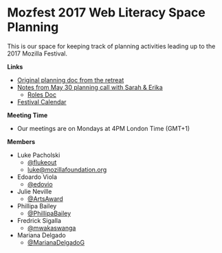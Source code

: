 # Mozfest 2017 Web Literacy Space Planning

This is our space for keeping track of planning activities leading up to the 2017 Mozilla Festival.


**Links**

* [Original planning doc from the retreat](https://docs.google.com/document/d/12rpJ4XkOHL2FTMkNeErBJFk6W-gMaJUd1smwFzlxjMk/edit)
* [Notes from May 30 planning call with Sarah & Erika](https://public.etherpad-mozilla.org/p/wranglergroupweblit)
  * [Roles Doc](https://public.etherpad-mozilla.org/p/festival.roles2017)
* [Festival Calendar](https://public.etherpad-mozilla.org/p/festival.roles2017)

**Meeting Time**

* Our meetings are on Mondays at 4PM London Time (GMT+1)

**Members**

* Luke Pacholski
  * [@flukeout](https://github.com/flukeout)
  * [luke@mozillafoundation.org](mailto:luke@mozillafoundation.org)
* Edoardo Viola
  * [@edovio](https://github.com/edovio)
* Julie Neville
  * [@ArtsAward](https://github.com/ArtsAward)
* Phillipa Bailey
  * [@PhillipaBailey](https://github.com/PhillipaBailey)
* Fredrick Sigalla
  * [@mwakaswanga](https://github.com/mwakaswanga)
* Mariana Delgado
  * [@MarianaDelgadoG](https://github.com/MarianaDelgadoG)
